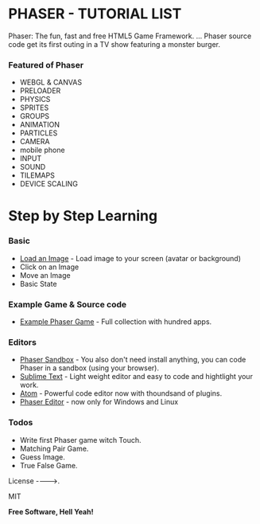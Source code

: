 # PHASER - TUTORIAL LIST

Phaser: The fun, fast and free HTML5 Game Framework. ... Phaser source code get its first outing in a TV show featuring a monster burger.

### Featured of Phaser
* WEBGL & CANVAS
* PRELOADER
* PHYSICS
* SPRITES
* GROUPS
* ANIMATION
* PARTICLES
* CAMERA
* mobile phone
* INPUT
* SOUND
* TILEMAPS
* DEVICE SCALING

# Step by Step Learning

### Basic
* [Load an Image] - Load image to your screen (avatar or background)
* Click on an Image
* Move an Image
* Basic State

### Example Game & Source code

* [Example Phaser Game] - Full collection with hundred apps.

### Editors

* [Phaser Sandbox] - You also don't need install anything, you can code Phaser in a sandbox (using your browser).
* [Sublime Text] - Light weight editor and easy to code and hightlight your work.
* [Atom] - Powerful code editor now with thoundsand of plugins.
* [Phaser Editor] - now only for Windows and Linux

### Todos

 - Write first Phaser game witch Touch.
 - Matching Pair Game.
 - Guess Image.
 - True False Game.

License
---->.

MIT


**Free Software, Hell Yeah!**

[//]: # (These are reference links used in the body of this note and get stripped out when the markdown processor does its job. There is no need to format nicely because it shouldn't be seen. Thanks SO - http://stackoverflow.com/questions/4823468/store-comments-in-markdown-syntax)


   [Example Phaser Game]: <http://pgl.ilinov.eu/>
   [Phaser Sandbox]: <https://phaser.io/sandbox>
   [Sublime Text]: <https://www.sublimetext.com/>
   [Atom]: <https://atom.io/>
   [Phaser Editor]: <http://phasereditor.boniatillo.com/>

   [Load an Image]: <https://phaser.io/examples/v2/basics/01-load-an-image>

   [Basic State]: <http://perplexingtech.weebly.com/game-dev-blog/using-states-in-phaserjs-javascript-game-developement>

